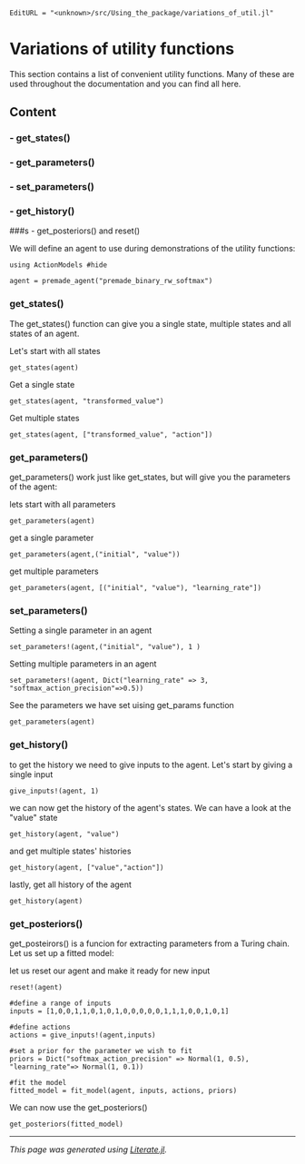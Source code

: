 ```@meta
EditURL = "<unknown>/src/Using_the_package/variations_of_util.jl"
```

# Variations of utility functions

This section contains a list of convenient utility functions. Many of these are used throughout the documentation and you can find all here.

 ## Content
 ### - get_states()
 ### - get_parameters()
 ### - set_parameters()
 ### - get_history()
 ###s - get_posteriors() and reset()

We will define an agent to use during demonstrations of the utility functions:

````@example variations_of_util
using ActionModels #hide

agent = premade_agent("premade_binary_rw_softmax")
````

### get_states()
The get_states() function can give you a single state, multiple states and all states of an agent.

Let's start with all states

````@example variations_of_util
get_states(agent)
````

Get a single state

````@example variations_of_util
get_states(agent, "transformed_value")
````

Get multiple states

````@example variations_of_util
get_states(agent, ["transformed_value", "action"])
````

### get_parameters()

get_parameters() work just like get_states, but will give you the parameters of the agent:

lets start with all parameters

````@example variations_of_util
get_parameters(agent)
````

get a single parameter

````@example variations_of_util
get_parameters(agent,("initial", "value"))
````

get multiple parameters

````@example variations_of_util
get_parameters(agent, [("initial", "value"), "learning_rate"])
````

### set_parameters()

Setting a single parameter in an agent

````@example variations_of_util
set_parameters!(agent,("initial", "value"), 1 )
````

Setting multiple parameters in an agent

````@example variations_of_util
set_parameters!(agent, Dict("learning_rate" => 3, "softmax_action_precision"=>0.5))
````

See the parameters we have set uising get_params function

````@example variations_of_util
get_parameters(agent)
````

### get_history()

to get the history we need to give inputs to the agent. Let's start by giving a single input

````@example variations_of_util
give_inputs!(agent, 1)
````

we can now get the history of the agent's states. We can have a look at the "value" state

````@example variations_of_util
get_history(agent, "value")
````

and get multiple states' histories

````@example variations_of_util
get_history(agent, ["value","action"])
````

lastly, get all history of the agent

````@example variations_of_util
get_history(agent)
````

### get_posteriors()

get_posteirors() is a funcion for extracting parameters from a Turing chain. Let us set up a fitted model:

let us reset our agent and make it ready for new input

````@example variations_of_util
reset!(agent)

#define a range of inputs
inputs = [1,0,0,1,1,0,1,0,1,0,0,0,0,0,1,1,1,0,0,1,0,1]

#define actions
actions = give_inputs!(agent,inputs)

#set a prior for the parameter we wish to fit
priors = Dict("softmax_action_precision" => Normal(1, 0.5), "learning_rate"=> Normal(1, 0.1))

#fit the model
fitted_model = fit_model(agent, inputs, actions, priors)
````

We can now use the get_posteriors()

````@example variations_of_util
get_posteriors(fitted_model)
````

---

*This page was generated using [Literate.jl](https://github.com/fredrikekre/Literate.jl).*

